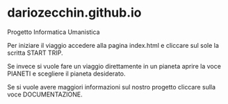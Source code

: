 # dariozecchin.github.io
Progetto Informatica Umanistica  

Per iniziare il viaggio accedere alla pagina index.html e cliccare sul sole la scritta START TRIP.  

Se invece si vuole fare un viaggio direttamente in un pianeta aprire la voce PIANETI e scegliere il pianeta desiderato. 

Se si vuole avere maggiori informazioni sul nostro progetto cliccare sulla voce DOCUMENTAZIONE.

